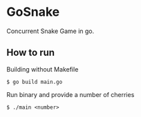 # GoSnake

Concurrent Snake Game in go.

## How to run
Building without Makefile
```
$ go build main.go
```
Run binary and provide a number of cherries
```
$ ./main <number>
```